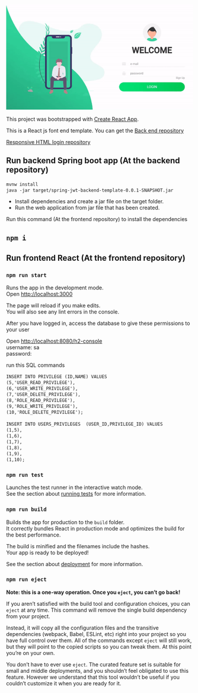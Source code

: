 
![Preview](https://raw.githubusercontent.com/davifelipems/react-js-material-ui-template/blob/blob/react-material-ui-login.gif)

This project was bootstrapped with [Create React App](https://github.com/facebook/create-react-app).

This is a React js font end template. You can get the [Back end repository](https://github.com/davifelipems/spring-backend-template)

[Responsive HTML login repository](https://github.com/sefyudem/Responsive-Login-Form)

## Run backend Spring boot app (At the backend repository)
```
mvnw install
java -jar target/spring-jwt-backend-template-0.0.1-SNAPSHOT.jar
```

  - Install dependencies and create a jar file on the target folder.
  - Run the web application from jar file that has been created.

Run this command (At the frontend repository) to install the dependencies
## `npm i`

## Run frontend React (At the frontend repository)
### `npm run start`

Runs the app in the development mode.  
Open [http://localhost:3000](http://localhost:3000)

The page will reload if you make edits.  
You will also see any lint errors in the console.  

After you have logged in, access the database to give these permissions to your user  

Open [http://localhost:8080/h2-console](http://localhost:8080/h2-console)  
username: sa  
password: <empty>  

run this SQL commands
```
INSERT INTO PRIVILEGE (ID,NAME) VALUES
(5,'USER_READ_PRIVILEGE'),
(6,'USER_WRITE_PRIVILEGE'),
(7,'USER_DELETE_PRIVILEGE'),
(8,'ROLE_READ_PRIVILEGE'),
(9,'ROLE_WRITE_PRIVILEGE'),
(10,'ROLE_DELETE_PRIVILEGE');

INSERT INTO USERS_PRIVILEGES  (USER_ID,PRIVILEGE_ID) VALUES
(1,5),
(1,6),
(1,7),
(1,8),
(1,9),
(1,10);
```

### `npm run test`

Launches the test runner in the interactive watch mode.  
See the section about [running tests](https://facebook.github.io/create-react-app/docs/running-tests) for more information.

### `npm run build`

Builds the app for production to the `build` folder.  
It correctly bundles React in production mode and optimizes the build for the best performance.

The build is minified and the filenames include the hashes.  
Your app is ready to be deployed!

See the section about [deployment](https://facebook.github.io/create-react-app/docs/deployment) for more information.

### `npm run eject`

**Note: this is a one-way operation. Once you `eject`, you can’t go back!**

If you aren’t satisfied with the build tool and configuration choices, you can `eject` at any time. This command will remove the single build dependency from your project.

Instead, it will copy all the configuration files and the transitive dependencies (webpack, Babel, ESLint, etc) right into your project so you have full control over them. All of the commands except `eject` will still work, but they will point to the copied scripts so you can tweak them. At this point you’re on your own.

You don’t have to ever use `eject`. The curated feature set is suitable for small and middle deployments, and you shouldn’t feel obligated to use this feature. However we understand that this tool wouldn’t be useful if you couldn’t customize it when you are ready for it.


